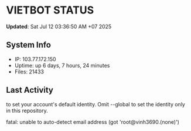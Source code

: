 # VIETBOT STATUS
**Updated**: Sat Jul 12 03:36:50 AM +07 2025

## System Info
- IP: 103.77.172.150
- Uptime: up 6 days, 7 hours, 24 minutes
- Files: 21433

## Last Activity

to set your account's default identity.
Omit --global to set the identity only in this repository.

fatal: unable to auto-detect email address (got 'root@vinh3690.(none)')
